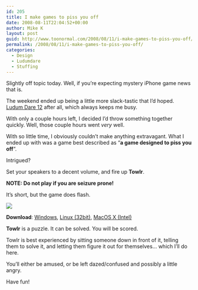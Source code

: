 ```yaml
---
id: 205
title: I make games to piss you off
date: 2008-08-11T22:04:52+00:00
author: Mike K
layout: post
guid: http://www.toonormal.com/2008/08/11/i-make-games-to-piss-you-off/
permalink: /2008/08/11/i-make-games-to-piss-you-off/
categories:
  - Design
  - Ludumdare
  - Stuffing
---
```

Slightly off topic today. Well, if you&#8217;re expecting mystery iPhone game news that is.

The weekend ended up being a little more slack-tastic that I&#8217;d hoped. [Ludum Dare 12](http://www.ludumdare.com) after all, which always keeps me busy.

With only a couple hours left, I decided I&#8217;d throw something together quickly. Well, those couple hours went _very_ well.

With so little time, I obviously couldn&#8217;t make anything extravagant. What I ended up with was a game best described as &#8220;**a game designed to piss you off**&#8220;.

Intrigued?

Set your speakers to a decent volume, and fire up **Towlr**.

**NOTE: Do not play if you are seizure prone!**
  
It&#8217;s short, but the game does flash.

<a href="http://junk.mikekasprzak.com/Research/Towlr/Shot03.png" border="0"><img src="http://www.ludumdare.com/compo/wp-content/uploads/2008/08/shot03-300x198.png" /></a>

**Download**: [Windows](http://junk.mikekasprzak.com/Research/Towlr/Towlr2.zip), [Linux (32bit)](http://junk.mikekasprzak.com/Research/Towlr/Towlr.tar.bz2), [MacOS X (Intel)](http://junk.mikekasprzak.com/Research/Towlr/TowlrOSX.zip)

**Towlr** is a puzzle. It can be solved. You will be scored.

Towlr is best experienced by sitting someone down in front of it, telling them to solve it, and letting them figure it out for themselves&#8230; which I&#8217;ll do here.

You&#8217;ll either be amused, or be left dazed/confused and possibly a little angry.

Have fun!